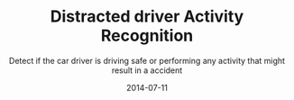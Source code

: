---
title: Distracted driver Activity Recognition
subtitle: Detect if the car driver is driving safe or performing any activity that might result in a accident
result: Achieved ~94% accuracy in correctly predicting driver's activities using image dataset
layout: default
modal-id: 8
date: 2014-07-11
img: distracted-driver.png
thumbnail: distracted-driver-thumbnail.png
alt: distractedDriver-image-alt
github: https://github.com/kratika1008/CS539_MachineLearning/tree/main/Distracted_Driver_Activity_Detection
project-date: Sep 2019 - Dec 2019
technique: Image Processing, Machine Learning Algorithms, VGG-16, Clustering
framework: Scikit-learn, Keras, Open-CV (cv2), Numpy, Pandas, Matplotlib
principal: Image Feature Extraction, Image Classification
description: <ul> <li>Used <a href="https://www.kaggle.com/c/state-farm-distracted-driver-detection/data" target="_blank">State Farm Distracted Driver Detection</a> dataset from Kaggle which includes images of drivers in car</li> <li>Goal is to detect if the driver is driving safe or performing any activity that might cause an accident</li> <li>Classified images among 10 various classes, driving safe is one of them</li> <li><strong>Image Pre-processing -</strong> <ul><li>Resized images to 64x64 RGB image</li><li>Used various techniques to extract image features like, Pixel, HOG feature descriptor, Sobel Edge descriptor, k-means clustering</li></ul></li> <li><strong>Classification Algorithms -</strong><ul> <li>Used Machine Learning algorithms like Decision Tree, Support Vector Machine, Random Forest, 2-Layer Neural Network, CNN VGG-16 architechture</li></ul></li> <li>Achieved ~94% accuracy using VGG-16 in correctly predicting driver's activities</li></ul> <br>

---
